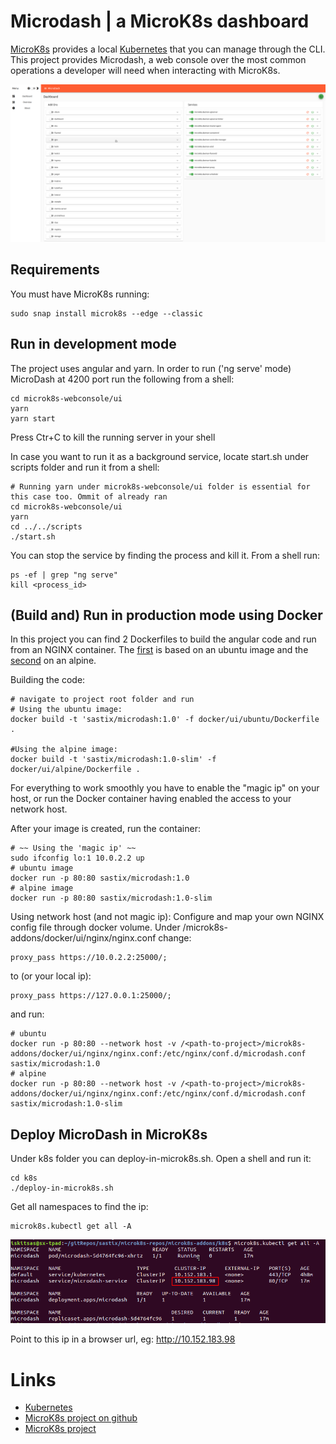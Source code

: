 # Microdash | a MicroK8s dashboard 

[MicroK8s](https://kubernetes.io/) provides a local [Kubernetes](https://kubernetes.io/) that you can manage through the CLI. This project provides Microdash, a web console over the most common operations a developer will need when interacting with MicroK8s.

![Screenshot](images/screenshot.png)

## Requirements

You must have MicroK8s running:
```
sudo snap install microk8s --edge --classic
```

## Run in development mode
The project uses angular and yarn. In order to run ('ng serve' mode) MicroDash at 4200 port run the following from a shell:
```
cd microk8s-webconsole/ui
yarn
yarn start
```

Press Ctr+C to kill the running server in your shell

In case you want to run it as a background service, locate start.sh under scripts folder and run it from a shell:
```
# Running yarn under microk8s-webconsole/ui folder is essential for this case too. Ommit of already ran
cd microk8s-webconsole/ui
yarn
cd ../../scripts
./start.sh
```
You can stop the service by finding the process and kill it. From a shell run:
```
ps -ef | grep "ng serve"
kill <process_id>
```

## (Build and) Run in production mode using Docker
In this project you can find 2 Dockerfiles to build the angular code and run from an NGINX container. The [first](docker/ui/ubuntu/Dockerfile) is based on an ubuntu image and the [second](docker/ui/alpine/Dockerfile) on an alpine.

Building the code:
```
# navigate to project root folder and run
# Using the ubuntu image:
docker build -t 'sastix/microdash:1.0' -f docker/ui/ubuntu/Dockerfile .

#Using the alpine image:
docker build -t 'sastix/microdash:1.0-slim' -f docker/ui/alpine/Dockerfile .
```
For everything to work smoothly you have to enable the "magic ip" on your host, or run the Docker container having enabled the access to your network host. 

After your image is created, run the container:
```
# ~~ Using the 'magic ip' ~~
sudo ifconfig lo:1 10.0.2.2 up
# ubuntu image
docker run -p 80:80 sastix/microdash:1.0
# alpine image
docker run -p 80:80 sastix/microdash:1.0-slim
```

Using network host (and not magic ip): Configure and map your own NGINX config file through docker volume. Under /microk8s-addons/docker/ui/nginx/nginx.conf change:
```
proxy_pass https://10.0.2.2:25000/;
```
to (or your local ip):
```
proxy_pass https://127.0.0.1:25000/;
```
and run:
```
# ubuntu
docker run -p 80:80 --network host -v /<path-to-project>/microk8s-addons/docker/ui/nginx/nginx.conf:/etc/nginx/conf.d/microdash.conf sastix/microdash:1.0
# alpine
docker run -p 80:80 --network host -v /<path-to-project>/microk8s-addons/docker/ui/nginx/nginx.conf:/etc/nginx/conf.d/microdash.conf sastix/microdash:1.0-slim
```
## Deploy MicroDash in MicroK8s 


Under k8s folder you can deploy-in-microk8s.sh. Open a shell and run it:
```
cd k8s
./deploy-in-microk8s.sh
```

Get all namespaces to find the ip:
```
microk8s.kubectl get all -A
```
![Screenshot](images/microdash-ip.png)

Point to this ip in a browser url, eg:
http://10.152.183.98

# Links
 - [Kubernetes](https://kubernetes.io/)
 - [MicroK8s project on github](https://github.com/ubuntu/microk8s)
 - [MicroK8s project](https://microk8s.io)

